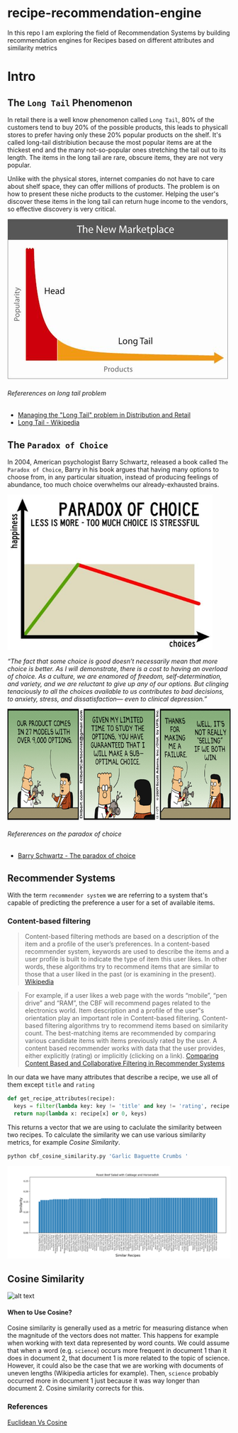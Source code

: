 # recipe-recommendation-engine

In this repo I am exploring the field of Recommendation Systems by building recommendation engines for Recipes based on different attributes and similarity metrics

# Intro

## The `Long Tail` Phenomenon

In retail there is a well know phenomenon called `Long Tail`, 80% of the customers tend to buy 20% of the possible products, this leads to physicall stores to prefer having only these 20% popular products on the shelf. It's called long-tail distribiution because the most popular items are at the thickest end and the many not-so-popular ones stretching the tail out to its length. The items in the long tail are rare, obscure items, they are not very popular. 

Unlike with the physical stores, internet companies do not have to care about shelf space, they can offer millions of products. The problem is on how to present these niche products to the customer. Helping the user's discover these items in the long tail can return huge income to the vendors, so effective discovery is very critical.


![alt text](https://github.com/AvraamMavridis/recipe-recommendation-engine/blob/master/figures/long_tail_problem.jpg?raw=true "Long Tail")


###### Refererences on long tail problem

- [Managing the "Long Tail" problem in Distribution and Retail
](https://www.youtube.com/watch?v=j58ML1TVSKw)
- [Long Tail - Wikipedia](https://en.wikipedia.org/wiki/Long_tail)

## The `Paradox of Choice`

In 2004, American psychologist Barry Schwartz, released a book called `The Paradox of Choice`, Barry in his book argues that having many options to choose from, in any particular situation, instead of producing feelings of abundance, too much choice overwhelms our already-exhausted brains.

<img src="https://github.com/AvraamMavridis/recipe-recommendation-engine/blob/master/figures/paradox_of_choice.jpg?raw=true" height="350" />

_“The fact that some choice is good doesn’t necessarily mean that more choice is
better. As I will demonstrate, there is a cost to having an overload of choice. As a
culture, we are enamored of freedom, self-determination, and variety, and we are
reluctant to give up any of our options. But clinging tenaciously to all the choices
available to us contributes to bad decisions, to anxiety, stress, and dissatisfaction—
even to clinical depression.”_

<img src="https://github.com/AvraamMavridis/recipe-recommendation-engine/blob/master/figures/paradox_cartoon.gif?raw=true" height="250" />


###### Refererences on the paradox of choice

- [Barry Schwartz  - The paradox of choice](https://www.ted.com/talks/barry_schwartz_on_the_paradox_of_choice?language=en)

## Recommender Systems

With the term `recommender system` we are referring to a system that's capable of predicting the preference a user for a set of available items. 


### Content-based filtering

>Content-based filtering methods are based on a description of the item and a profile of the user’s preferences. In a content-based recommender system, keywords are used to describe the items and a user profile is built to indicate the type of item this user likes. In other words, these algorithms try to recommend items that are similar to those that a user liked in the past (or is examining in the present). [Wikipedia](https://en.wikipedia.org/wiki/Recommender_system)

>For example, if a user likes a web page with the words
“mobile”, “pen drive” and “RAM”, the CBF will recommend
pages related to the electronics world. Item description and a
profile of the user‟s orientation play an important role in
Content-based filtering. Content-based filtering algorithms
try to recommend items based on similarity count. The
best-matching items are recommended by comparing various
candidate items with items previously rated by the user.
A content based recommender works with data that the
user provides, either explicitly (rating) or implicitly (clicking
on a link). [Comparing Content Based and Collaborative
Filtering in Recommender Systems](https://www.ijntr.org/download_data/IJNTR03040022.pdf)

In our data we have many attributes that describe a recipe, we use all of them except `title` and `rating`

```py
def get_recipe_attributes(recipe):
  keys = filter(lambda key: key != 'title' and key != 'rating', recipe.keys())
  return map(lambda x: recipe[x] or 0, keys)
```

This returns a vector that we are using to caclulate the similarity between two recipes. To calculate the similarity we can use various similarity metrics, for example *Cosine Similarity*.

```bash
python cbf_cosine_similarity.py 'Garlic Baguette Crumbs '
```
![alt text](https://raw.githubusercontent.com/AvraamMavridis/recipe-recommendation-engine/master/figures/cbf_cosine_similarity.png "Recipes Cosine")

## Cosine Similarity

![alt text](https://wikimedia.org/api/rest_v1/media/math/render/svg/1d94e5903f7936d3c131e040ef2c51b473dd071d "Cosine")


#### When to Use Cosine?
Cosine similarity is generally used as a metric for measuring distance when the magnitude of the vectors does not matter. This happens for example when working with text data represented by word counts. We could assume that when a word (e.g. `science`) occurs more frequent in document 1 than it does in document 2, that document 1 is more related to the topic of science. However, it could also be the case that we are working with documents of uneven lengths (Wikipedia articles for example). Then, `science` probably occurred more in document 1 just because it was way longer than document 2. Cosine similarity corrects for this.


### References

[Euclidean Vs Cosine](https://cmry.github.io/notes/euclidean-v-cosine)

